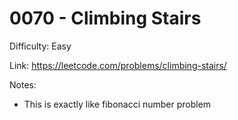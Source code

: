 # 0070 - Climbing Stairs

Difficulty: Easy

Link: https://leetcode.com/problems/climbing-stairs/

Notes:
- This is exactly like fibonacci number problem